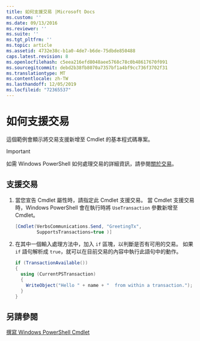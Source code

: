 ```yaml
---
title: 如何支援交易 |Microsoft Docs
ms.custom: ''
ms.date: 09/13/2016
ms.reviewer: ''
ms.suite: ''
ms.tgt_pltfrm: ''
ms.topic: article
ms.assetid: 4732e38c-b1a0-4de7-b6de-75dbde850488
caps.latest.revision: 8
ms.openlocfilehash: c5eea216efd8048aee5768c78c0b48617670f091
ms.sourcegitcommit: debd2b38fb8070a7357bf1a4bf9cc736f3702f31
ms.translationtype: MT
ms.contentlocale: zh-TW
ms.lasthandoff: 12/05/2019
ms.locfileid: "72365537"
---
```

# <a name="how-to-support-transactions"></a>如何支援交易

這個範例會顯示將交易支援新增至 Cmdlet 的基本程式碼專案。

> [!IMPORTANT]
> 如需 Windows PowerShell 如何處理交易的詳細資訊，請參閱[關於交易][about_Transactions]。

## <a name="to-support-transactions"></a>支援交易

1. 當您宣告 Cmdlet 屬性時，請指定此 Cmdlet 支援交易。
   當 Cmdlet 支援交易時，Windows PowerShell 會在執行時將 `UseTransaction` 參數新增至 Cmdlet。

    ```csharp
    [Cmdlet(VerbsCommunications.Send, "GreetingTx",
            SupportsTransactions=true )]
    ```

2. 在其中一個輸入處理方法中，加入 `if` 區塊，以判斷是否有可用的交易。
   如果 `if` 語句解析成 `true`，就可以在目前交易的內容中執行此語句中的動作。

    ```csharp
    if (TransactionAvailable())
    {
      using (CurrentPSTransaction)
      {
        WriteObject("Hello " + name + "  from within a transaction.");
      }
    }
    ```

## <a name="see-also"></a>另請參閱

[撰寫 Windows PowerShell Cmdlet](./writing-a-windows-powershell-cmdlet.md)

<!-- External URLs -->

[about_Transactions]: /powershell/module/Microsoft.PowerShell.Core/About/about_Transactions
